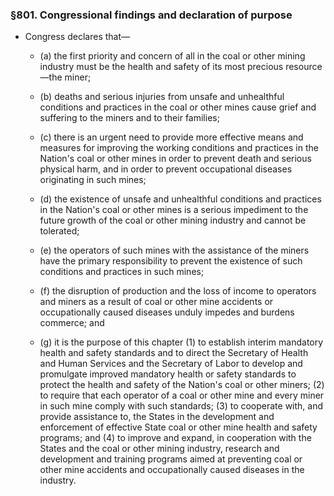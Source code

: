 ### §801. Congressional findings and declaration of purpose
* Congress declares that—

  * (a) the first priority and concern of all in the coal or other mining industry must be the health and safety of its most precious resource—the miner;

  * (b) deaths and serious injuries from unsafe and unhealthful conditions and practices in the coal or other mines cause grief and suffering to the miners and to their families;

  * (c) there is an urgent need to provide more effective means and measures for improving the working conditions and practices in the Nation's coal or other mines in order to prevent death and serious physical harm, and in order to prevent occupational diseases originating in such mines;

  * (d) the existence of unsafe and unhealthful conditions and practices in the Nation's coal or other mines is a serious impediment to the future growth of the coal or other mining industry and cannot be tolerated;

  * (e) the operators of such mines with the assistance of the miners have the primary responsibility to prevent the existence of such conditions and practices in such mines;

  * (f) the disruption of production and the loss of income to operators and miners as a result of coal or other mine accidents or occupationally caused diseases unduly impedes and burdens commerce; and

  * (g) it is the purpose of this chapter (1) to establish interim mandatory health and safety standards and to direct the Secretary of Health and Human Services and the Secretary of Labor to develop and promulgate improved mandatory health or safety standards to protect the health and safety of the Nation's coal or other miners; (2) to require that each operator of a coal or other mine and every miner in such mine comply with such standards; (3) to cooperate with, and provide assistance to, the States in the development and enforcement of effective State coal or other mine health and safety programs; and (4) to improve and expand, in cooperation with the States and the coal or other mining industry, research and development and training programs aimed at preventing coal or other mine accidents and occupationally caused diseases in the industry.